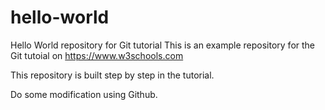 # hello-world
Hello World repository for Git tutorial
This is an example repository for the Git tutoial on https://www.w3schools.com

This repository is built step by step in the tutorial.

Do some modification using Github.
